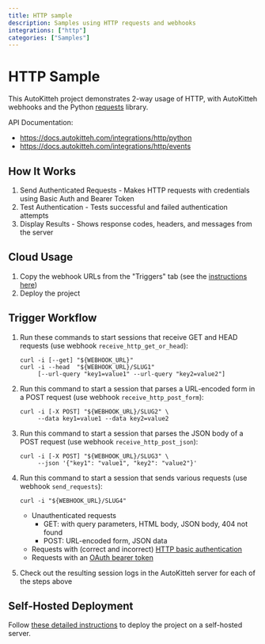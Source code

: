 ```yaml
---
title: HTTP sample
description: Samples using HTTP requests and webhooks
integrations: ["http"]
categories: ["Samples"]
---
```


# HTTP Sample

This AutoKitteh project demonstrates 2-way usage of HTTP, with AutoKitteh
webhooks and the Python [requests](https://requests.readthedocs.io/) library.

API Documentation:

- https://docs.autokitteh.com/integrations/http/python
- https://docs.autokitteh.com/integrations/http/events

## How It Works

1. Send Authenticated Requests - Makes HTTP requests with credentials using Basic Auth and Bearer Token
2. Test Authentication - Tests successful and failed authentication attempts
3. Display Results - Shows response codes, headers, and messages from the server

## Cloud Usage

1. Copy the webhook URLs from the "Triggers" tab (see the [instructions here](https://docs.autokitteh.com/get_started/deployment#webhook-urls))
2. Deploy the project

## Trigger Workflow

1. Run these commands to start sessions that receive GET and HEAD requests
   (use webhook `receive_http_get_or_head`):

   ```shell
   curl -i [--get] "${WEBHOOK_URL}"
   curl -i --head  "${WEBHOOK_URL}/SLUG1"
        [--url-query "key1=value1" --url-query "key2=value2"]
   ```

2. Run this command to start a session that parses a URL-encoded form in a
   POST request (use webhook `receive_http_post_form`):

   ```shell
   curl -i [-X POST] "${WEBHOOK_URL}/SLUG2" \
        --data key1=value1 --data key2=value2
   ```

3. Run this command to start a session that parses the JSON body of a POST
   request (use webhook `receive_http_post_json`):

   ```shell
   curl -i [-X POST] "${WEBHOOK_URL}/SLUG3" \
        --json '{"key1": "value1", "key2": "value2"}'
   ```

4. Run this command to start a session that sends various requests (use webhook `send_requests`):

   ```shell
   curl -i "${WEBHOOK_URL}/SLUG4"
   ```

   - Unauthenticated requests
     - GET: with query parameters, HTML body, JSON body, 404 not found
     - POST: URL-encoded form, JSON data
   - Requests with (correct and incorrect)
     [HTTP basic authentication](https://datatracker.ietf.org/doc/html/rfc7617)
   - Requests with an
     [OAuth bearer token](https://datatracker.ietf.org/doc/html/rfc6750)

5. Check out the resulting session logs in the AutoKitteh server for each of
   the steps above

## Self-Hosted Deployment

Follow [these detailed instructions](https://docs.autokitteh.com/get_started/deployment) to deploy the project on a self-hosted server.
